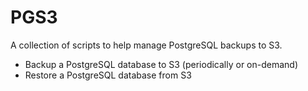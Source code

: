 # PGS3

A collection of scripts to help manage PostgreSQL backups to S3.

- Backup a PostgreSQL database to S3 (periodically or on-demand)
- Restore a PostgreSQL database from S3
